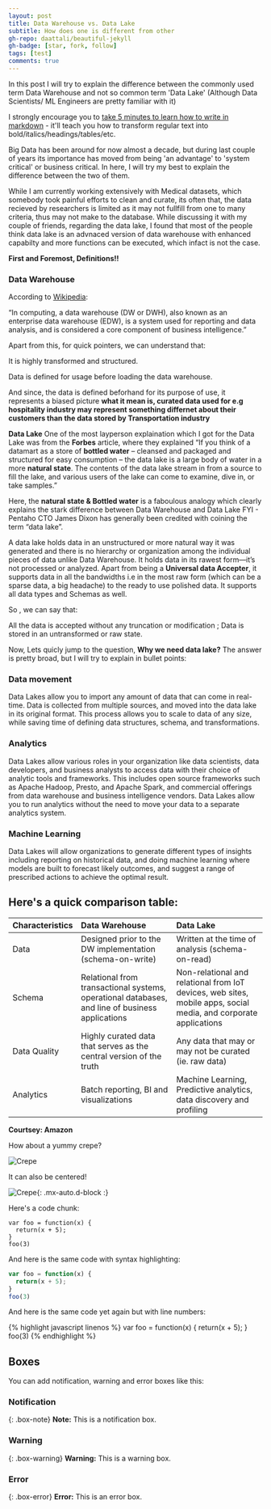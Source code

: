 ```yaml
---
layout: post
title: Data Warehouse vs. Data Lake
subtitle: How does one is different from other
gh-repo: daattali/beautiful-jekyll
gh-badge: [star, fork, follow]
tags: [test]
comments: true
---
```


In this post I will try to explain the difference between the commonly used term Data Warehouse and not so common term 'Data Lake' (Although Data Scientists/ ML Engineers are pretty familiar with it)

I strongly encourage you to [take 5 minutes to learn how to write in markdown](https://markdowntutorial.com/) - it'll teach you how to transform regular text into bold/italics/headings/tables/etc.

Big Data has been around for now almost a decade, but during last couple of years its importance has moved from being 'an advantage' to 'system critical' or business critical. In here, I will try my best to explain the difference between the two of them.


While I am currently working extensively with Medical datasets, which somebody took painful efforts to clean and curate, its often that, the data recieved by researchers is limited as it may not fullfill from one to many criteria, thus may not make to the database. 
While discussing it with my couple of friends, regarding the data lake, I found that most of the people think data lake is an advnaced version of data warehouse with enhanced capabilty and more functions can be executed, which infact is not the case.

**First and Foremost, Definitions!!**

### Data Warehouse
According to [Wikipedia](https://en.wikipedia.org/wiki/Data_warehouse):

“In computing, a data warehouse (DW or DWH), also known as an enterprise data warehouse (EDW), is a system used for reporting and data analysis, and is considered a core component of business intelligence.”

Apart from this, for quick pointers, we can understand that:


It is highly transformed and structured.

Data is defined for usage before loading the data warehouse.

And since, the data is defined beforhand for its purpose of use, it represents a biased picture 
**what it mean is, curated data used for e.g hospitality industry may represent something differnet about their customers than the data stored by Transportation industry**



**Data Lake**
One of the most layperson explaination which I got for the Data Lake was from the **Forbes** article, where they explained
“If you think of a datamart as a store of **bottled water** – cleansed and packaged and structured for easy consumption – the data lake is a large body of water in a more **natural state**. The contents of the data lake stream in from a source to fill the lake, and various users of the lake can come to examine, dive in, or take samples.”

Here, the **natural state & Bottled water** is a faboulous analogy which clearly explains the stark difference between Data Warehouse and Data Lake
FYI - Pentaho CTO James Dixon has generally been credited with coining the term “data lake”.

A data lake holds data in an unstructured or more natural way it was generated and there is no hierarchy or organization among the individual pieces of data unlike Data Warehouse. It holds data in its rawest form—it’s not processed or analyzed. Apart from being a **Universal data Accepter**, it supports data in all the bandwidths i.e in the most raw form (which can be a sparse data, a big headache) to the ready to use polished data. It supports all data types and Schemas as well.

So , we can say that:

All the data is accepted without any truncation or modification ; Data is stored in an untransformed or raw state.


Now, Lets quicly jump to the question, **Why we need data lake?** 
The answer is pretty broad, but I will try to explain in bullet points:

### Data movement
Data Lakes allow you to import any amount of data that can come in real-time. Data is collected from multiple sources, and moved into the data lake in its original format. This process allows you to scale to data of any size, while saving time of defining data structures, schema, and transformations.

### Analytics
Data Lakes allow various roles in your organization like data scientists, data developers, and business analysts to access data with their choice of analytic tools and frameworks. This includes open source frameworks such as Apache Hadoop, Presto, and Apache Spark, and commercial offerings from data warehouse and business intelligence vendors. Data Lakes allow you to run analytics without the need to move your data to a separate analytics system.

### Machine Learning
Data Lakes will allow organizations to generate different types of insights including reporting on historical data, and doing machine learning where models are built to forecast likely outcomes, and suggest a range of prescribed actions to achieve the optimal result.


## Here's a quick comparison table:

| Characteristics| Data Warehouse |Data Lake |
| :------ |:--- | :--- |
| Data | Designed prior to the DW implementation (schema-on-write) | 		Written at the time of analysis (schema-on-read)|
| Schema | 	Relational from transactional systems, operational databases, and line of business applications | 	Non-relational and relational from IoT devices, web sites, mobile apps, social media, and corporate applications|
| Data Quality | Highly curated data that serves as the central version of the truth | 	Any data that may or may not be curated (ie. raw data)|
| Analytics | Batch reporting, BI and visualizations | Machine Learning, Predictive analytics, data discovery and profiling |

**Courtsey: Amazon**

How about a yummy crepe?

![Crepe](https://s3-media3.fl.yelpcdn.com/bphoto/cQ1Yoa75m2yUFFbY2xwuqw/348s.jpg)

It can also be centered!

![Crepe](https://s3-media3.fl.yelpcdn.com/bphoto/cQ1Yoa75m2yUFFbY2xwuqw/348s.jpg){: .mx-auto.d-block :}

Here's a code chunk:

~~~
var foo = function(x) {
  return(x + 5);
}
foo(3)
~~~

And here is the same code with syntax highlighting:

```javascript
var foo = function(x) {
  return(x + 5);
}
foo(3)
```

And here is the same code yet again but with line numbers:

{% highlight javascript linenos %}
var foo = function(x) {
  return(x + 5);
}
foo(3)
{% endhighlight %}

## Boxes
You can add notification, warning and error boxes like this:

### Notification

{: .box-note}
**Note:** This is a notification box.

### Warning

{: .box-warning}
**Warning:** This is a warning box.

### Error

{: .box-error}
**Error:** This is an error box.
